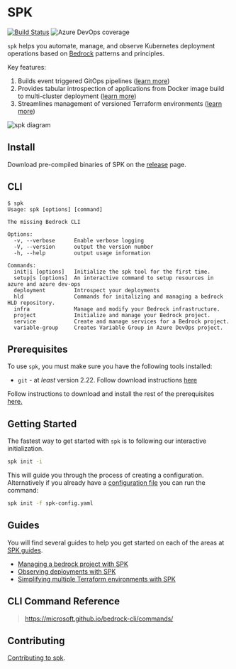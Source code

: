 # SPK

[![Build Status](https://dev.azure.com/epicstuff/bedrock/_apis/build/status/microsoft.bedrock-cli?branchName=master)](https://dev.azure.com/epicstuff/bedrock/_build/latest?definitionId=2328&branchName=master)
![Azure DevOps coverage](https://img.shields.io/azure-devops/coverage/epicstuff/bedrock/2328/master)

`spk` helps you automate, manage, and observe Kubernetes deployment operations
based on [Bedrock](http://aka.ms/bedrock) patterns and principles.

Key features:

1. Builds event triggered GitOps pipelines
   ([learn more](./guides/project-service-management-guide.md))
2. Provides tabular introspection of applications from Docker image build to
   multi-cluster deployment
   ([learn more](./guides/service-introspection-onboarding.md))
3. Streamlines management of versioned Terraform environments
   ([learn more](./guides/infra/README.md#guides))

![spk diagram](./guides/images/spk.png)

## Install

Download pre-compiled binaries of SPK on the
[release](https://github.com/microsoft/bedrock-cli/releases) page.

## CLI

```shell
$ spk
Usage: spk [options] [command]

The missing Bedrock CLI

Options:
  -v, --verbose      Enable verbose logging
  -V, --version      output the version number
  -h, --help         output usage information

Commands:
  init|i [options]   Initialize the spk tool for the first time.
  setup|s [options]  An interactive command to setup resources in azure and azure dev-ops
  deployment         Introspect your deployments
  hld                Commands for initalizing and managing a bedrock HLD repository.
  infra              Manage and modify your Bedrock infrastructure.
  project            Initialize and manage your Bedrock project.
  service            Create and manage services for a Bedrock project.
  variable-group     Creates Variable Group in Azure DevOps project.
```

## Prerequisites

To use `spk`, you must make sure you have the following tools installed:

- `git` - at _least_ version 2.22. Follow download instructions
  [here](https://git-scm.com/downloads)

Follow instructions to download and install the rest of the prerequisites
[here.](https://github.com/microsoft/bedrock/blob/master/tools/prereqs/README.md)

## Getting Started

The fastest way to get started with `spk` is to following our interactive
initialization.

```bash
spk init -i
```

This will guide you through the process of creating a configuration.
Alternatively if you already have a [configuration file](./guide/config-file.md)
you can run the command:

```bash
spk init -f spk-config.yaml
```

## Guides

You will find several guides to help you get started on each of the areas at
[SPK guides](./guides/README.md).

- [Managing a bedrock project with SPK](./guides/project-service-management-guide.md)
- [Observing deployments with SPK](./guides/service-introspection-onboarding.md)
- [Simplifying multiple Terraform environments with SPK](./guides/infra/README.md#guides)

## CLI Command Reference

> https://microsoft.github.io/bedrock-cli/commands/

## Contributing

[Contributing to spk](./guides/contributing.md).
